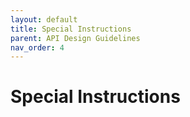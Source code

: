 ```yaml
---
layout: default
title: Special Instructions
parent: API Design Guidelines
nav_order: 4
---
```


# Special Instructions

